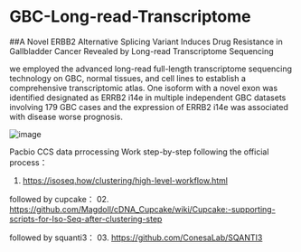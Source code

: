 # GBC-Long-read-Transcriptome
##A Novel ERBB2 Alternative Splicing Variant Induces Drug Resistance in Gallbladder Cancer Revealed by Long-read Transcriptome Sequencing

we employed the advanced long-read full-length transcriptome sequencing technology on GBC, normal tissues, and cell lines to establish a comprehensive transcriptomic atlas. One isoform with a novel exon was identified designated as ERRB2 i14e in multiple independent GBC datasets involving 179 GBC cases and the expression of ERRB2 i14e was associated with disease worse prognosis.

![image](https://github.com/user-attachments/assets/2998c0ad-3540-43b1-90a1-efcbc40c88a7)

Pacbio CCS data prrocessing
Work step-by-step following the official process：
01. https://isoseq.how/clustering/high-level-workflow.html

followed by cupcake：
02. https://github.com/Magdoll/cDNA_Cupcake/wiki/Cupcake:-supporting-scripts-for-Iso-Seq-after-clustering-step

followed by squanti3：
03. https://github.com/ConesaLab/SQANTI3









